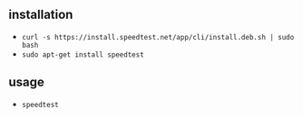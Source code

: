 ## installation

- ```curl -s https://install.speedtest.net/app/cli/install.deb.sh | sudo bash```
- ```sudo apt-get install speedtest```

## usage

- ```speedtest```